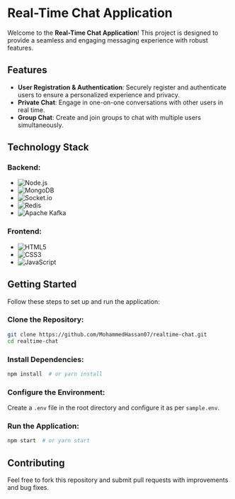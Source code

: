 # Real-Time Chat Application

Welcome to the **Real-Time Chat Application**! This project is designed to provide a seamless and engaging messaging experience with robust features.

## Features

- **User Registration & Authentication**: Securely register and authenticate users to ensure a personalized experience and privacy.
- **Private Chat**: Engage in one-on-one conversations with other users in real time.
- **Group Chat**: Create and join groups to chat with multiple users simultaneously.

## Technology Stack

### Backend:
- ![Node.js](https://img.shields.io/badge/Node.js-339933?style=for-the-badge&logo=node.js&logoColor=white)
- ![MongoDB](https://img.shields.io/badge/MongoDB-4EA94B?style=for-the-badge&logo=mongodb&logoColor=white)
- ![Socket.io](https://img.shields.io/badge/Socket.io-010101?style=for-the-badge&logo=socket.io&logoColor=white)
- ![Redis](https://img.shields.io/badge/Redis-DC382D?style=for-the-badge&logo=redis&logoColor=white)
- ![Apache Kafka](https://img.shields.io/badge/Apache%20Kafka-231F20?style=for-the-badge&logo=apachekafka&logoColor=white)

### Frontend:
- ![HTML5](https://img.shields.io/badge/HTML5-E34F26?style=for-the-badge&logo=html5&logoColor=white)
- ![CSS3](https://img.shields.io/badge/CSS3-1572B6?style=for-the-badge&logo=css3&logoColor=white)
- ![JavaScript](https://img.shields.io/badge/JavaScript-F7DF1E?style=for-the-badge&logo=javascript&logoColor=black)

## Getting Started

Follow these steps to set up and run the application:

### Clone the Repository:
```sh
git clone https://github.com/MohammedHassan07/realtime-chat.git
cd realtime-chat
```

### Install Dependencies:
```sh
npm install  # or yarn install
```

### Configure the Environment:
Create a `.env` file in the root directory and configure it as per `sample.env`.

### Run the Application:
```sh
npm start  # or yarn start
```

## Contributing
Feel free to fork this repository and submit pull requests with improvements and bug fixes.



